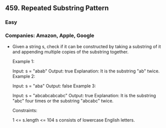 ## 459. Repeated Substring Pattern
### Easy

### Companies: Amazon, Apple, Google


 - Given a string s, check if it can be constructed by taking a substring of it and appending multiple copies of the substring together.

    Example 1:

    Input: s = "abab"
    Output: true
    Explanation: It is the substring "ab" twice.
    Example 2:

    Input: s = "aba"
    Output: false
    Example 3:

    Input: s = "abcabcabcabc"
    Output: true
    Explanation: It is the substring "abc" four times or the substring "abcabc" twice.
    

    Constraints:

    1 <= s.length <= 104
    s consists of lowercase English letters.
